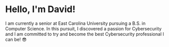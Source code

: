 # Hello, I'm David! 

I am currently a senior at East Carolina University pursuing a B.S. in Computer Science. In this pursuit, I discovered a passion for Cybersecurity and I am committed to try and become the best Cybersecurity professional I can be! 😎
